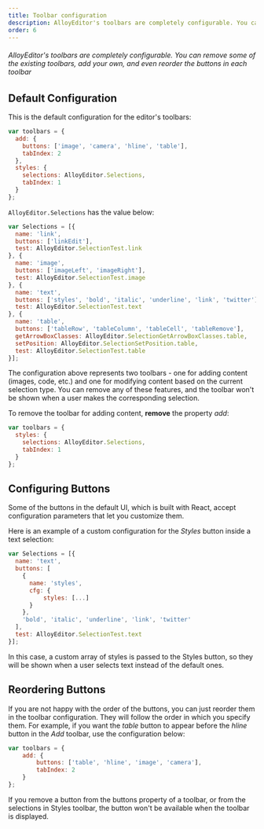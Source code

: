 ```yaml
---
title: Toolbar configuration
description: AlloyEditor's toolbars are completely configurable. You can remove some of the existing toolbars, add your own, and even reorder the buttons in each Toolbar.
order: 6
---
```


###### AlloyEditor's toolbars are completely configurable. You can remove some of the existing toolbars, add your own, and even reorder the buttons in each toolbar

<article id="article1">

## Default Configuration

This is the default configuration for the editor's toolbars:

```javascript
var toolbars = {
  add: {
    buttons: ['image', 'camera', 'hline', 'table'],
    tabIndex: 2
  },
  styles: {
    selections: AlloyEditor.Selections,
    tabIndex: 1
  }
};
```

<code>AlloyEditor.Selections</code> has the value below:

```javascript
var Selections = [{
  name: 'link',
  buttons: ['linkEdit'],
  test: AlloyEditor.SelectionTest.link
}, {
  name: 'image',
  buttons: ['imageLeft', 'imageRight'],
  test: AlloyEditor.SelectionTest.image
}, {
  name: 'text',
  buttons: ['styles', 'bold', 'italic', 'underline', 'link', 'twitter'],
  test: AlloyEditor.SelectionTest.text
}, {
  name: 'table',
  buttons: ['tableRow', 'tableColumn', 'tableCell', 'tableRemove'],
  getArrowBoxClasses: AlloyEditor.SelectionGetArrowBoxClasses.table,
  setPosition: AlloyEditor.SelectionSetPosition.table,
  test: AlloyEditor.SelectionTest.table
}];
```

The configuration above represents two toolbars - one for adding content (images, code, etc.) and one for modifying content based on the current selection type. You can remove any of these features, and the toolbar won't be shown when a user makes the corresponding selection.

To remove the toolbar for adding content, <strong>remove</strong> the property <em>add</em>:

```javascript
var toolbars = {
  styles: {
    selections: AlloyEditor.Selections,
    tabIndex: 1
  }
};
```

</article>

<article id="article2">

## Configuring Buttons

Some of the buttons in the default UI, which is built with React, accept configuration parameters that let you customize them.

Here is an example of a custom configuration for the <em>Styles</em> button inside a text selection:

```javascript
var Selections = [{
  name: 'text',
  buttons: [
    {
      name: 'styles',
      cfg: {
          styles: [...]
      }
    },
    'bold', 'italic', 'underline', 'link', 'twitter'
  ],
  test: AlloyEditor.SelectionTest.text
}];
```

In this case, a custom array of styles is passed to the Styles button, so they will be shown when a user selects text instead of the default ones.

</article>

<article id="article3">

## Reordering Buttons

If you are not happy with the order of the buttons, you can just reorder them in the toolbar configuration. They will follow the order in which you specify them. For example, if you want the <em>table</em> button to appear before the <em>hline</em> button in the <em>Add</em> toolbar, use the configuration below:

```javascript
var toolbars = {
    add: {
        buttons: ['table', 'hline', 'image', 'camera'],
        tabIndex: 2
    }
};
```

If you remove a button from the buttons property of a toolbar, or from the selections in Styles toolbar, the button won't be available when the toolbar is displayed.

</article>